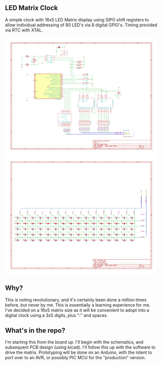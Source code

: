 ## LED Matrix Clock

A simple clock with 16x5 LED Matrix display using SIPO shift registers to allow individual addressing of 80 LED's via 8 digital GPIO's. Timing provided via RTC with XTAL.

![circuit schematic](assets/img/LED_array_clock.png)
![circuit schematic](assets/img/LED_Matrix.png)

## Why?

This is noting revolutionary, and it's certainly been done a million times before, but never by me. This is essentially
a learning experience for me. I've decided on a 16x5 matrix size as it will be convenient to adopt into a digital clock
using a 3x5 digits, plus ":" and spaces.

## What's in the repo?

I'm starting this from the board up. I'll begin with the schematics, and subsequent PCB design (using kicad).
I'll follow this up with the software to drive the matrix. Prototyping will be done on an Arduino, with the 
intent to port over to an AVR, or possibly PIC MCU for the "production" version.
